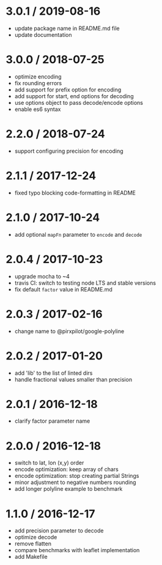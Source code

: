 
3.0.1 / 2019-08-16
==================

 * update package name in README.md file
 * update documentation

3.0.0 / 2018-07-25
==================

 * optimize encoding
 * fix rounding errors
 * add support for prefix option for encoding
 * add support for start, end options for decoding
 * use options object to pass decode/encode options
 * enable es6 syntax

2.2.0 / 2018-07-24
==================

 * support configuring precision for encoding

2.1.1 / 2017-12-24
==================

 * fixed typo blocking code-formatting in README

2.1.0 / 2017-10-24
==================

 * add optional `mapFn` parameter to `encode` and `decode`

2.0.4 / 2017-10-23
==================

 * upgrade mocha to ~4
 * travis CI: switch to testing node LTS and stable versions
 * fix default `factor` value in README.md

2.0.3 / 2017-02-16
==================

 * change name to @pirxpilot/google-polyline

2.0.2 / 2017-01-20
==================

 * add 'lib' to the list of linted dirs
 * handle fractional values smaller than precision

2.0.1 / 2016-12-18
==================

 * clarify factor parameter name

2.0.0 / 2016-12-18
==================

 * switch to lat, lon (x,y) order
 * encode optimization: keep array of chars
 * encode optimization: stop creating partial Strings
 * minor adjustment to negative numbers rounding
 * add longer polyline example to benchmark

1.1.0 / 2016-12-17
==================

 * add precision parameter to decode
 * optimize decode
 * remove flatten
 * compare benchmarks with leaflet implementation
 * add Makefile
